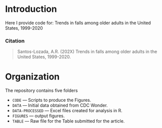 # Introduction

Here I provide code for: Trends in falls among older adults in the United States, 1999-2020

### Citation

> Santos-Lozada, A.R. (202X) Trends in falls among older adults in the United States, 1999-2020.

# Organization
The repository contains five folders
- `CODE`  — Scripts to produce the Figures.
- `DATA`  — Initial data obtained from CDC Wonder.
- `DATA-PROCESSED` — Excel files created for analysis in R.
- `FIGURES` — output figures.
- `TABLE` — Raw file for the Table submitted for the article. 
